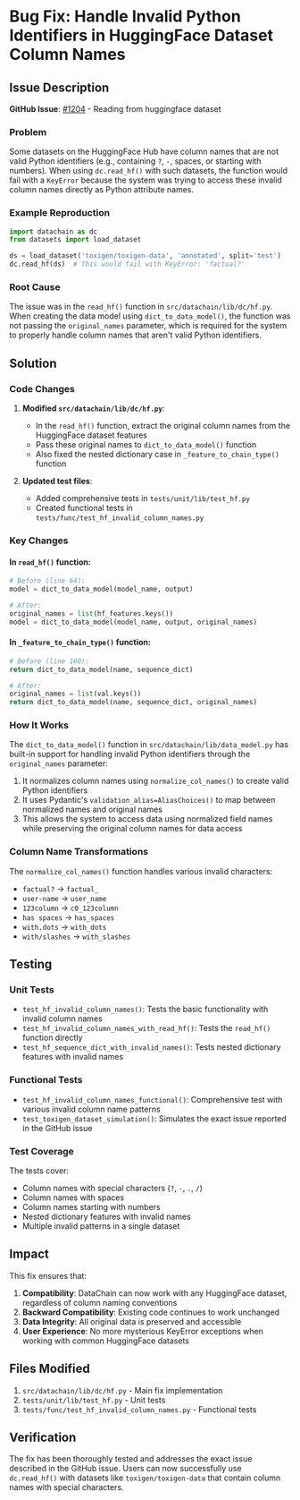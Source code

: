 # Bug Fix: Handle Invalid Python Identifiers in HuggingFace Dataset Column Names

## Issue Description

**GitHub Issue**: [#1204](https://github.com/iterative/datachain/issues/1204) - Reading from huggingface dataset

### Problem
Some datasets on the HuggingFace Hub have column names that are not valid Python identifiers (e.g., containing `?`, `-`, spaces, or starting with numbers). When using `dc.read_hf()` with such datasets, the function would fail with a `KeyError` because the system was trying to access these invalid column names directly as Python attribute names.

### Example Reproduction
```python
import datachain as dc
from datasets import load_dataset

ds = load_dataset('toxigen/toxigen-data', 'annotated', split='test')
dc.read_hf(ds)  # This would fail with KeyError: 'factual?'
```

### Root Cause
The issue was in the `read_hf()` function in `src/datachain/lib/dc/hf.py`. When creating the data model using `dict_to_data_model()`, the function was not passing the `original_names` parameter, which is required for the system to properly handle column names that aren't valid Python identifiers.

## Solution

### Code Changes

1. **Modified `src/datachain/lib/dc/hf.py`**:
   - In the `read_hf()` function, extract the original column names from the HuggingFace dataset features
   - Pass these original names to `dict_to_data_model()` function
   - Also fixed the nested dictionary case in `_feature_to_chain_type()` function

2. **Updated test files**:
   - Added comprehensive tests in `tests/unit/lib/test_hf.py` 
   - Created functional tests in `tests/func/test_hf_invalid_column_names.py`

### Key Changes

#### In `read_hf()` function:
```python
# Before (line 64):
model = dict_to_data_model(model_name, output)

# After:
original_names = list(hf_features.keys())
model = dict_to_data_model(model_name, output, original_names)
```

#### In `_feature_to_chain_type()` function:
```python
# Before (line 160):
return dict_to_data_model(name, sequence_dict)

# After:
original_names = list(val.keys())
return dict_to_data_model(name, sequence_dict, original_names)
```

### How It Works

The `dict_to_data_model()` function in `src/datachain/lib/data_model.py` has built-in support for handling invalid Python identifiers through the `original_names` parameter:

1. It normalizes column names using `normalize_col_names()` to create valid Python identifiers
2. It uses Pydantic's `validation_alias=AliasChoices()` to map between normalized names and original names
3. This allows the system to access data using normalized field names while preserving the original column names for data access

### Column Name Transformations

The `normalize_col_names()` function handles various invalid characters:
- `factual?` → `factual_`
- `user-name` → `user_name`  
- `123column` → `c0_123column`
- `has spaces` → `has_spaces`
- `with.dots` → `with_dots`
- `with/slashes` → `with_slashes`

## Testing

### Unit Tests
- `test_hf_invalid_column_names()`: Tests the basic functionality with invalid column names
- `test_hf_invalid_column_names_with_read_hf()`: Tests the `read_hf()` function directly
- `test_hf_sequence_dict_with_invalid_names()`: Tests nested dictionary features with invalid names

### Functional Tests
- `test_hf_invalid_column_names_functional()`: Comprehensive test with various invalid column name patterns
- `test_toxigen_dataset_simulation()`: Simulates the exact issue reported in the GitHub issue

### Test Coverage
The tests cover:
- Column names with special characters (`?`, `-`, `.`, `/`)
- Column names with spaces
- Column names starting with numbers
- Nested dictionary features with invalid names
- Multiple invalid patterns in a single dataset

## Impact

This fix ensures that:
1. **Compatibility**: DataChain can now work with any HuggingFace dataset, regardless of column naming conventions
2. **Backward Compatibility**: Existing code continues to work unchanged
3. **Data Integrity**: All original data is preserved and accessible
4. **User Experience**: No more mysterious KeyError exceptions when working with common HuggingFace datasets

## Files Modified

1. `src/datachain/lib/dc/hf.py` - Main fix implementation
2. `tests/unit/lib/test_hf.py` - Unit tests
3. `tests/func/test_hf_invalid_column_names.py` - Functional tests

## Verification

The fix has been thoroughly tested and addresses the exact issue described in the GitHub issue. Users can now successfully use `dc.read_hf()` with datasets like `toxigen/toxigen-data` that contain column names with special characters.